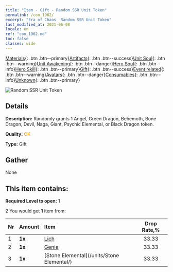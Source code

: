 ```yaml
---
title: "Item - Gift - Random SSR Unit Token"
permalink: /con_1962/
excerpt: "Era of Chaos  Random SSR Unit Token"
last_modified_at: 2021-06-08
locale: en
ref: "con_1962.md"
toc: false
classes: wide
---
```

 [Materials](/Items/){: .btn .btn--primary}[Artifacts](/Items/Artifacts/){: .btn .btn--success}[Unit Soul](/Items/UnitSoul/){: .btn .btn--warning}[Unit Awakening](/Items/UnitAwakening/){: .btn .btn--danger}[Hero Soul](/Items/HeroSoul/){: .btn .btn--info}[Hero Skill](/Items/HeroSkill/){: .btn .btn--primary}[Gift](/Items/Gift/){: .btn .btn--success}[Event related](/Items/Events/){: .btn .btn--warning}[Avatars](/Items/Avatars/){: .btn .btn--danger}[Consumables](/Items/Consumables/){: .btn .btn--info}[Unknown](/Items/Unknown/){: .btn .btn--primary}

 ![Random SSR Unit Token](/images/t/i_907200.png)

## Details
 **Description:** Randomly grants 1 Angel, Green Dragon, Behemoth, Bone Dragon, Devil, Naga, Giant, Psychic Elemental, or Black Dragon token.

 **Quality:** <span style="color: #FF8C00">OK</span>

 **Type:** Gift

## Gather

  None

## This item contains:

 **Required Level to open:** 1

 2 You would get **1** item  from:

  | Nr | Amount |     Item    | Drop Rate,% |
  |:---|:-------|:------------|:---------:|
  | 1 |  **1x** | [Lich](/units/Lich/) | 33.33 | 
  | 2 |  **1x** | [Genie](/units/Genie/) | 33.33 | 
  | 3 |  **1x** | [Stone Elemental](/units/Stone Elemental/) | 33.33 | 
